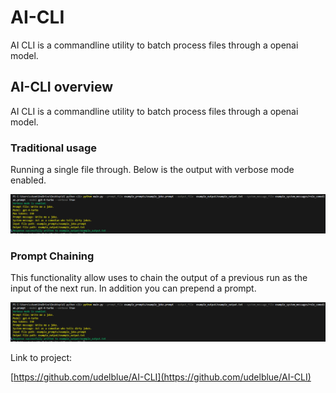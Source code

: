 # AI-CLI

AI CLI is a commandline utility to batch process files through a openai model.




## AI-CLI overview

AI CLI is a commandline utility to batch process files through a openai model.


### Traditional usage 
Running a single file through. Below is the output with verbose mode enabled. 


![Example of AICLI_example_output](https://raw.githubusercontent.com/udelblue/udelblue.github.io/main/images/AICLI_example_output.png)


### Prompt Chaining
This functionality allow uses to chain the output of a previous run as the input of the next run. In addition you can prepend a prompt. 


![Example of Chaining Example](https://raw.githubusercontent.com/udelblue/udelblue.github.io/main/images/AICLI_example_output.png)


Link to project:

[https://github.com/udelblue/AI-CLI](https://github.com/udelblue/AI-CLI)
